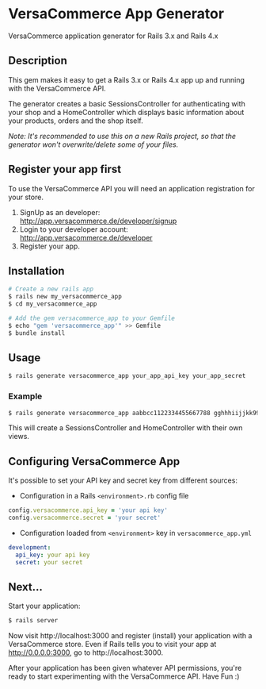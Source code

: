 # VersaCommerce App Generator

VersaCommerce application generator for Rails 3.x and Rails 4.x

## Description

This gem makes it easy to get a Rails 3.x or Rails 4.x app up and running with the VersaCommerce API.

The generator creates a basic SessionsController for authenticating with your shop and a HomeController which displays basic information about your products, orders and the shop itself.

*Note: It's recommended to use this on a new Rails project, so that the generator won't overwrite/delete some of your files.*

## Register your app first

To use the VersaCommerce API you will need an application registration for your store.

1. SignUp as an developer: http://app.versacommerce.de/developer/signup
2. Login to your developer account: http://app.versacommerce.de/developer
3. Register your app.


## Installation

``` sh
# Create a new rails app
$ rails new my_versacommerce_app
$ cd my_versacommerce_app

# Add the gem versacommerce_app to your Gemfile
$ echo "gem 'versacommerce_app'" >> Gemfile
$ bundle install
```

## Usage

``` sh
$ rails generate versacommerce_app your_app_api_key your_app_secret
```

### Example

``` sh
$ rails generate versacommerce_app aabbcc1122334455667788 gghhhiijjkk998877665544
```

This will create a SessionsController and HomeController with their own views.

## Configuring VersaCommerce App

It's possible to set your API key and secret key from different sources:

* Configuration in a Rails `<environment>.rb` config file

``` ruby
config.versacommerce.api_key = 'your api key'
config.versacommerce.secret = 'your secret'
```

* Configuration loaded from `<environment>` key in `versacommerce_app.yml`

``` yaml
development:
  api_key: your api key
  secret: your secret
```

## Next...

Start your application:

``` sh
$ rails server
```

Now visit http://localhost:3000 and register (install) your application with a VersaCommerce store. Even if Rails tells you to visit your app at http://0.0.0.0:3000, go to http://localhost:3000.

After your application has been given whatever API permissions, you're ready to start experimenting with the VersaCommerce API. Have Fun :)